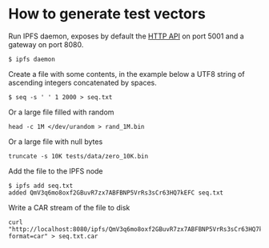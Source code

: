 # How to generate test vectors

Run IPFS daemon, exposes by default the [HTTP API](https://docs.ipfs.tech/reference/kubo/rpc/) on port 5001 and a gateway on port 8080.

```
$ ipfs daemon
```

Create a file with some contents, in the example below a UTF8 string of ascending integers concatenated by spaces.

```
$ seq -s ' ' 1 2000 > seq.txt
```

Or a large file filled with random

```
head -c 1M </dev/urandom > rand_1M.bin
```

Or a large file with null bytes

```
truncate -s 10K tests/data/zero_10K.bin
```

Add the file to the IPFS node

```
$ ipfs add seq.txt
added QmV3q6mo8oxf2GBuvR7zx7ABFBNP5VrRs3sCr63HQ7kEFC seq.txt
```

Write a CAR stream of the file to disk

```
curl "http://localhost:8080/ipfs/QmV3q6mo8oxf2GBuvR7zx7ABFBNP5VrRs3sCr63HQ7kEFC?format=car" > seq.txt.car
```
